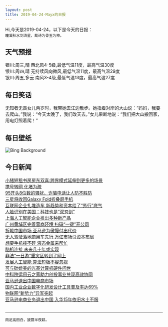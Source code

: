```yaml
---
layout: post
title: 2019-04-24-Mayx的日报
---
```


Hi,今天是2019-04-24，以下是今天的日报：<br><small>
瞳凝秋水剑流星，裁诗为骨玉为神。</small><!--more-->
## 天气预报
银川:周三,晴 西北风4-5级,最低气温11度，最高气温30度<br>银川:周四,晴 无持续风向微风,最低气温11度，最高气温29度<br>银川:周五,多云 南风3-4级,最低气温13度，最高气温27度
## 每日笑话
无知者无畏女儿两岁时，我带她去江边散步。她指着对岸的大山说：“妈妈，我要去爬山。”我说：“今天太晚了，我们改天去。”女儿果断地说：“我们把大山搬回家，用电灯照着爬！”
## 每日壁纸
![Bing Background](https://cn.bing.com/th?id=OHR.CasaBatllo_EN-US7267777877_1920x1080.jpg&rf=LaDigue_1920x1080.jpg&pid=hp "At Casa Batlló for Sant Jordi’s Day in Barcelona, Spain (© Jon Arnold Images Ltd/Alamy)")
## 今日新闻

[小猪短租书房房东双喜:跨界模式延伸到更多的场景](http://it.people.com.cn/n1/2019/0424/c1009-31047335.html)   
[携号转网 化堵为疏](http://it.people.com.cn/n1/2019/0424/c1009-31046548.html)   
[95开头8位数的骚扰、诈骗电话让人防不胜防](http://it.people.com.cn/n1/2019/0424/c1009-31046580.html)   
[三星将收回Galaxy Fold折叠屏手机](http://it.people.com.cn/n1/2019/0424/c1009-31046486.html)   
[互联网企业扎堆造车 新趋势和资本给了“外行”底气](http://it.people.com.cn/n1/2019/0424/c1009-31046606.html)   
[人脸识别在美国：科技也是“双刃剑”](http://it.people.com.cn/n1/2019/0424/c1009-31046622.html)   
[上海人工智能企业推出多种新产品](http://it.people.com.cn/n1/2019/0424/c1009-31046442.html)   
[广州黄埔区完善营商环境 扫码“一键”开公司](http://it.people.com.cn/n1/2019/0424/c1009-31046366.html)   
[折戟中国市场 亚马逊为傲慢付出代价](http://it.people.com.cn/n1/2019/0424/c1009-31046645.html)   
[无人驾驶落地商用车先行 万亿市场引资本布局](http://it.people.com.cn/n1/2019/0424/c1009-31046640.html)   
[想要手机摔不碎 液态金属来帮忙](http://it.people.com.cn/n1/2019/0424/c1009-31046596.html)   
[脑机连接 未来几十年或实现](http://it.people.com.cn/n1/2019/0424/c1009-31046588.html)   
[非法“一日游”重灾区转到了网上](http://it.people.com.cn/n1/2019/0424/c1009-31046554.html)   
[发展人工智能 算法短板不容忽视](http://it.people.com.cn/n1/2019/0424/c1009-31046533.html)   
[可与硅媲美的光基计算机硬件问世](http://it.people.com.cn/n1/2019/0424/c1009-31046504.html)   
[中科院运用云之家助力创投事业兑现高效协同](http://it.people.com.cn/n1/2019/0424/c1009-31046499.html)   
[亚马逊退出中国电商市场](http://it.people.com.cn/n1/2019/0424/c1009-31046478.html)   
[国内工业企业数字化研发设计工具普及率达69%](http://it.people.com.cn/n1/2019/0424/c1009-31046477.html)   
[物联网“新势力”异军突起](http://it.people.com.cn/n1/2019/0424/c1009-31046466.html)   
[亚马逊电商业务退出中国 入华15年依旧水土不服](http://it.people.com.cn/n1/2019/0424/c1009-31046472.html)   
<br />

***

<small>雨足高田白，披蓑半夜耕。</small>
